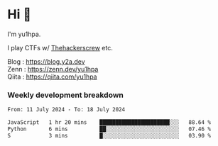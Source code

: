 # Hi 👋

I'm yu1hpa.

I play CTFs w/ [Thehackerscrew](https://www.thehackerscrew.team/) etc.

Blog : https://blog.y2a.dev  
Zenn : https://zenn.dev/yu1hpa  
Qiita : https://qiita.com/yu1hpa  

### Weekly development breakdown

<!--START_SECTION:waka-->

```txt
From: 11 July 2024 - To: 18 July 2024

JavaScript   1 hr 20 mins    ██████████████████████░░░   88.64 %
Python       6 mins          ██░░░░░░░░░░░░░░░░░░░░░░░   07.46 %
S            3 mins          █░░░░░░░░░░░░░░░░░░░░░░░░   03.90 %
```

<!--END_SECTION:waka-->

